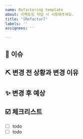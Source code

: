 ```yaml
---
name: Refactoring template
about: 리팩토링 작업 시 사용해주세요.
title: "[Refactor]"
labels: ''
assignees: ''

---
```


## 📍 이슈
<!-- 이슈에 대한 내용을 간단히 적어주세요. -->
<!-- ex) 회원가입 기능 리팩토링 -->


## ⛏️ 변경 전 상황과 변경 이유
<!-- 변경전의 상황과 변경하려는 이유를 작성해주세요. -->


## ✨ 변경 후 예상
<!-- 변경후의 예상하는 구조를 작성해주세요. -->


## ☑️ 체크리스트
<!-- 이슈를 해결하는 데에 필요한 체크리스트가 있다면 작성해주세요. -->
- [ ] todo
- [ ] todo
